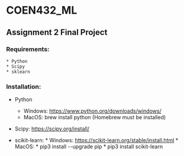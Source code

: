 # COEN432_ML

## Assignment 2 Final Project

### Requirements: 
    * Python 
    * Scipy 
    * sklearn

### Installation: 
  * Python
    * Windows: https://www.python.org/downloads/windows/
    * MacOS: brew install python (Homebrew must be installed)

  * Scipy: https://scipy.org/install/

  * scikit-learn: 
        * Windows: https://scikit-learn.org/stable/install.html
        * MacOS: 
            * pip3 install --upgrade pip
            * pip3 install scikit-learn
